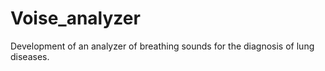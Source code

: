 # Voise_analyzer
Development of an analyzer of breathing sounds for the diagnosis of lung diseases. 
